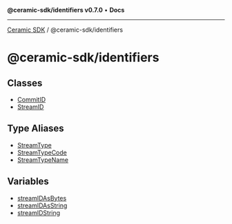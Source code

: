 **@ceramic-sdk/identifiers v0.7.0** • **Docs**

***

[Ceramic SDK](../../README.md) / @ceramic-sdk/identifiers

# @ceramic-sdk/identifiers

## Classes

- [CommitID](classes/CommitID.md)
- [StreamID](classes/StreamID.md)

## Type Aliases

- [StreamType](type-aliases/StreamType.md)
- [StreamTypeCode](type-aliases/StreamTypeCode.md)
- [StreamTypeName](type-aliases/StreamTypeName.md)

## Variables

- [streamIDAsBytes](variables/streamIDAsBytes.md)
- [streamIDAsString](variables/streamIDAsString.md)
- [streamIDString](variables/streamIDString.md)
